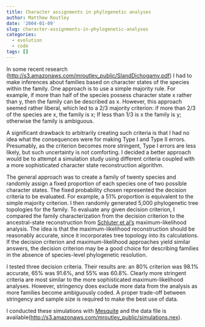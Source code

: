 ```yaml
---
title: Character assignments in phylogenetic analyses
author: Matthew Routley
date: '2004-01-09'
slug: character-assignments-in-phylogenetic-analyses
categories:
  - evolution
  - code
tags: []
---
```


<p>In some recent research (<a href="http://s3.amazonaws.com/mroutley_public/SIandDichogamy.pdf">http://s3.amazonaws.com/mroutley_public/SIandDichogamy.pdf</a>) I had to make inferences about families based on character states of the species within the family. One approach is to use a simple majority rule. For example, if more than half of the species possess character state x rather than y, then the family can be described as x. However, this approach seemed rather liberal, which led to a 2/3 majority criterion: if more than 2/3 of the species are x, the family is x; If less than 1/3 is x the family is y; otherwise the family is ambiguous.</p>

<p>A significant drawback to arbitrarily creating such criteria is that I had no idea what the consequences were for making Type I and Type II errors. Presumably, as the criterion becomes more stringent, Type I errors are less likely, but such uncertainty is not comforting. I decided a better approach would be to attempt a simulation study using different criteria coupled with a more sophisticated character state reconstruction algorithm.</p>

<p>The general approach was to create a family of twenty species and randomly assign a fixed proportion of each species one of two possible character states. The fixed probability chosen represented the decision criteria to be evaluated. For example, a 51% proportion is equivalent to the simple majority criterion. I then randomly generated 5,000 phylogenetic tree topologies for the family. To evaluate any given decision criterion, I compared the family characterization from the decision criterion to the ancestral-state reconstruction from <a href="http://links.jstor.org/sici?sici=0014-3820%28199712%2951%3A6%3C1699%3ALOASIA%3E2.0.CO%3B2-4">Schluter et al&#8217;s</a> maximum-likelihood analysis. The idea is that the maximum-likelihood reconstruction should be reasonably accurate, since it incorporates tree topology into its calculations. If the decision criterion and maximum-likelihood approaches yield similar answers, the decision criterion may be a good choice for describing families in the absence of species-level phylogenetic resolution.</p>

<p>I tested three decision criteria. Their results are: an 80% criterion was 98.1% accurate, 65% was 91.6%, and 55% was 60.8%. Clearly more stringent criteria are most similar to the more sophisticated maximum-likelihood analyses. However, stringency does exclude more data from the analysis as more families become ambiguously coded. A proper trade-off between stringency and sample size is required to make the best use of data.</p>

<p>I conducted these simulations with <a href="http://www.mesquiteproject.org">Mesquite</a> and the data file is available(<a href="http://s3.amazonaws.com/mroutley_public/simulations.nex">http://s3.amazonaws.com/mroutley_public/simulations.nex</a>).</p>
